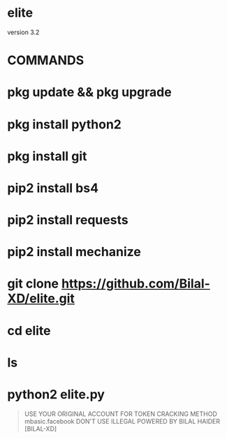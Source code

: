 # elite
version 3.2


# COMMANDS

# pkg update && pkg upgrade
# pkg install python2
# pkg install git
# pip2 install bs4
# pip2 install requests
# pip2 install mechanize
# git clone https://github.com/Bilal-XD/elite.git
# cd elite
# ls
# python2 elite.py





> USE YOUR ORIGINAL ACCOUNT FOR TOKEN
> CRACKING METHOD mbasic.facebook
> DON'T USE ILLEGAL 
> POWERED BY BILAL HAIDER [BILAL-XD]
